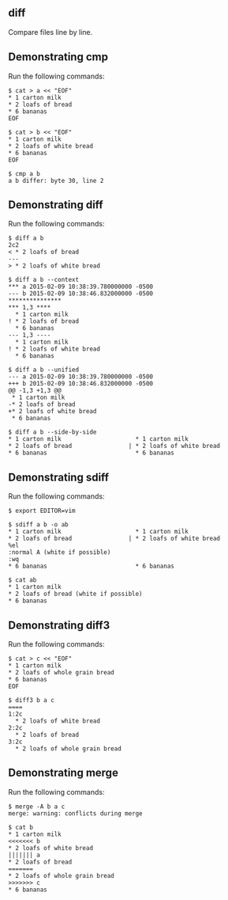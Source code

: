 diff
----
Compare files line by line.

Demonstrating cmp
-----------------
Run the following commands:

    $ cat > a << "EOF"
    * 1 carton milk
    * 2 loafs of bread
    * 6 bananas
    EOF

    $ cat > b << "EOF"
    * 1 carton milk
    * 2 loafs of white bread
    * 6 bananas
    EOF

    $ cmp a b
    a b differ: byte 30, line 2

Demonstrating diff
------------------
Run the following commands:

    $ diff a b
    2c2
    < * 2 loafs of bread
    ---
    > * 2 loafs of white bread

    $ diff a b --context
    *** a 2015-02-09 10:38:39.780000000 -0500
    --- b 2015-02-09 10:38:46.832000000 -0500
    ***************
    *** 1,3 ****
      * 1 carton milk
    ! * 2 loafs of bread
      * 6 bananas
    --- 1,3 ----
      * 1 carton milk
    ! * 2 loafs of white bread
      * 6 bananas

    $ diff a b --unified
    --- a 2015-02-09 10:38:39.780000000 -0500
    +++ b 2015-02-09 10:38:46.832000000 -0500
    @@ -1,3 +1,3 @@
     * 1 carton milk
    -* 2 loafs of bread
    +* 2 loafs of white bread
     * 6 bananas

    $ diff a b --side-by-side
    * 1 carton milk                     * 1 carton milk
    * 2 loafs of bread                | * 2 loafs of white bread
    * 6 bananas                         * 6 bananas

Demonstrating sdiff
-------------------
Run the following commands:

    $ export EDITOR=vim

    $ sdiff a b -o ab
    * 1 carton milk                     * 1 carton milk
    * 2 loafs of bread                | * 2 loafs of white bread
    %el
    :normal A (white if possible)
    :wq
    * 6 bananas                         * 6 bananas

    $ cat ab
    * 1 carton milk
    * 2 loafs of bread (white if possible)
    * 6 bananas

Demonstrating diff3
-------------------
Run the following commands:

    $ cat > c << "EOF"
    * 1 carton milk
    * 2 loafs of whole grain bread
    * 6 bananas
    EOF

    $ diff3 b a c
    ====
    1:2c
      * 2 loafs of white bread
    2:2c
      * 2 loafs of bread
    3:2c
      * 2 loafs of whole grain bread

Demonstrating merge
-------------------
Run the following commands:

    $ merge -A b a c
    merge: warning: conflicts during merge

    $ cat b
    * 1 carton milk
    <<<<<<< b
    * 2 loafs of white bread
    ||||||| a
    * 2 loafs of bread
    =======
    * 2 loafs of whole grain bread
    >>>>>>> c
    * 6 bananas
